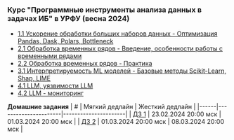 ### Курс "Программные инструменты анализа данных в задачах ИБ" в УРФУ (весна 2024)
- [1.1 Ускорение обработки больших наборов данных - Оптимизация Pandas, Dask, Polars, Bottleneck](Lecture%201%20-%20Ускорение%20обработки%20больших%20наборов%20данных)
- [2.1 Обработка временных рядов - Введение, особенности работы с временными рядами](Lecture%202%20-%20Обработка%20временных%20рядов)
- [2.2 Обработка временных рядов - Практика](Lecture%203%20-%20Практика%2C%20обработка%20временных%20рядов)
- [3.1 Интерпретируемость ML моделей - Базовые методы Scikit-Learn, Shap, LIME](Lecture%204%20-%20Интерпретируемость)
- [4.1 LLM, уязвимости LLM](Lecture%205%20-%20LLM)
- [4.2 LLM - мониторинг](Lecture%206%20-%20LLM%20monitoring)

**Домашние задания**
| #    | Мягкий дедлайн       | Жесткий дедлайн      |
|------|----------------------|----------------------|
| [ДЗ 1](HW/hw_1.md) | 23.02.2024 20:00 мск | 01.03.2024 20:00 мск |
| [ДЗ 2](HW/hw_2.md) | 01.03.2024 20:00 мск | 08.03.2024 20:00 мск |
